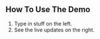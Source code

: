 How To Use The Demo
-------------------

1. Type in stuff on the left.
2. See the live updates on the right.